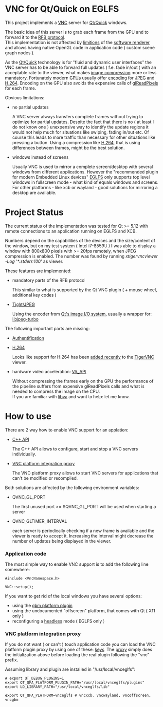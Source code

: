# VNC for Qt/Quick on EGLFS

This project implements a [VNC](https://en.wikipedia.org/wiki/Virtual_Network_Computing)
server for [Qt/Quick](https://doc.qt.io/qt-6/qtquick-index.html) windows.

The basic idea of this server is to grab each frame from the GPU and to forward it
to the [RFB protocol]( https://github.com/rfbproto/rfbproto/blob/master/rfbproto.rst ).<br>
This implementation is not affected by [limitions]( https://doc.qt.io/QtQuick2DRenderer/qtquick2drenderer-limitations.html )
of the [software renderer]( https://doc.qt.io/QtQuick2DRenderer ) and allows having native OpenGL code
in application code ( custom scene graph nodes ).

As the [Qt/Quick](https://doc.qt.io/qt-6/qtquick-index.html) technology is for
"fluid and dynamic user interfaces" the VNC server has to be able to forward
full updates ( f.e. fade in/out ) with an acceptable rate to the viewer, what
makes [image compression]( https://en.wikipedia.org/wiki/Image_compression) more or less mandatory.
Fortunately modern [GPUs](https://en.wikipedia.org/wiki/Graphics_processing_unit) usually offer
[encoding]( https://en.wikipedia.org/wiki/Graphics_processing_unit#GPU_accelerated_video_decoding_and_encoding)
for [JPEG]( https://en.wikipedia.org/wiki/JPEG ) and [H.264]( https://en.wikipedia.org/wiki/Advanced_Video_Coding ).
Encoding on the GPU also avoids the expensive calls of
[glReadPixels](https://www.khronos.org/registry/OpenGL-Refpages/gl4/html/glReadPixels.xhtml) for each frame.

Obvious limitations:

- no partial updates

    A VNC server always transfers complete frames without trying to optimize for partial updates.
    Despite the fact that there is no ( at least I do not know one ) unexpensive way to identify
    the update regions it would not help much for situations like swiping, fading in/out etc.
    Of course this leads to more traffic than necessary for other situations like pressing a button.
    Using a compression like [H.264]( https://en.wikipedia.org/wiki/Advanced_Video_Coding ),
    that is using differences between frames, might be the best solution.

- windows instead of screens

    Usually VNC is used to mirror a complete screen/desktop with several windows
    from different applications. However the "recommended plugin for modern Embedded Linux devices"
    [EGLFS]( https://doc.qt.io/qt-6/embedded-linux.html ) only supports top level windows
    in fullscreen mode - what kind of equals windows and screens.
    For other platforms - like xcb or wayland - good solutions for mirroring a desktop are
    available.

# Project Status

The current status of the implementation was tested for Qt >= 5.12 with
remote connections to an application running on EGLFS and XCB.

Numbers depend on the capabilities of the devices and the size/content of the window,
but on my test system ( Intel i7-8559U ) I was able to display a window with 800x800 pixels
with >= 20fps remotely, when JPEG compression is enabled.
The number was found by running <em>xtigervncviewer -Log '*:stderr:100'</em> as viewer.

These features are implemented:

- mandatory parts of the RFB protocol

    This similar to what is supported by the Qt VNC plugin ( + mouse wheel, additional key codes )

- [Tight/JPEG]( https://github.com/rfbproto/rfbproto/blob/master/rfbproto.rst#tight-encoding )

    Using the encoder from [Qt's image I/O system]( https://doc.qt.io/qt-6/qtimageformats-index.html),
    usually a wrapper for: [libjpeg-turbo]( https://libjpeg-turbo.org/ )

The following important parts are missing:

- [Authentification]( https://github.com/rfbproto/rfbproto/blob/master/rfbproto.rst#security-types )

- [H.264 ]( https://github.com/rfbproto/rfbproto/blob/master/rfbproto.rst#open-h-264-encoding )

    Looks like support for H.264 has been [added recently]( https://github.com/TigerVNC/tigervnc/pull/1194 )
    to the [TigerVNC]( https://github.com/TigerVNC ) viewer.

- hardware video acceleration: [VA_API]( https://en.wikipedia.org/wiki/Video_Acceleration_API )

    Without compressing the frames early on the GPU the performance of the pipeline suffers
    from expensive glReadPixels calls and what is needed to compress the image on the CPU.<br>
    If you are familiar with [libva]( http://intel.github.io/libva/group__api__core.html)
    and want to help: let me know.

# How to use

There are 2 way how to enable VNC support for an applation:

- [C++ API]( https://github.com/uwerat/vnc-eglfs/blob/main/src/VncNamespace.h )

    The C++ API allows to configure, start and stop a VNC servers individually.

- [VNC platform integration proxy]( https://github.com/uwerat/vnc-eglfs/blob/main/platformproxy/VncProxyPlugin.cpp )

    The VNC platform proxy allows to start VNC servers for applications that can't be modified
    or recompiled.

Both solutions are affected by the following environment variables:

- QVNC_GL_PORT

   The first unused port >= $QVNC_GL_PORT will be used when starting a server

- QVNC_GLTIMER_INTERVAL

   each server is periodically checking if a new frame is available
   and the viewer is ready to accept it. Increasing the interval might
   decrease the number of updates being displayed in the viewer.

### Application code

The most simple way to enable VNC support is to add the following line somewhere:

```
#include <VncNamespace.h>

VNC::setup();
```

If you want to get rid of the local windows you have several options:

- using the [gbm platform plugin](https://github.com/uwerat/qpagbm)
- using the undocumented "offscreen" platform, that comes with Qt ( X11 only )
- reconfiguring a [headless](https://doc.qt.io/qt-5/embedded-linux.html#advanced-eglfs-kms-features) mode ( EGLFS only  )

### VNC platform integration proxy

If you do not want ( or can't ) touch application code you can load the VNC platform
plugin proxy by using one of these: [keys](https://github.com/uwerat/vnc-eglfs/blob/main/platformproxy/metadata.json).
The [proxy](https://github.com/uwerat/vnc-eglfs/blob/main/platformproxy/VncProxyPlugin.cpp)
simply does the initialization above before loading the real plugin following the "vnc" prefix.

Assuming library and plugin are installed in "/usr/local/vnceglfs":

```
# export QT_DEBUG_PLUGINS=1
export QT_QPA_PLATFORM_PLUGIN_PATH="/usr/local/vnceglfs/plugins"
export LD_LIBRARY_PATH="/usr/local/vnceglfs/lib"

export QT_QPA_PLATFORM=vnceglfs # vncxcb, vncwayland, vncoffscreen, vncgbm
```
